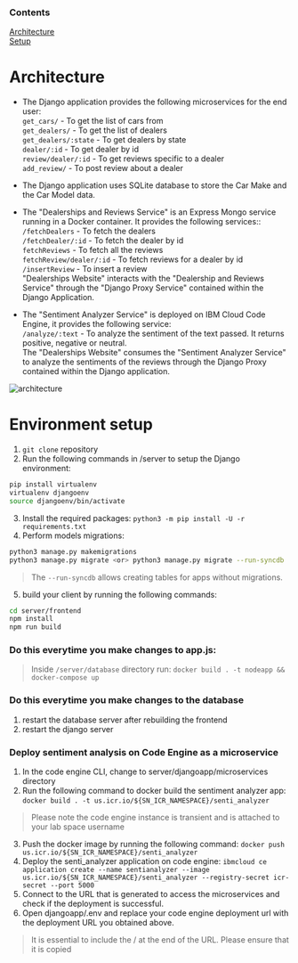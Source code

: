 ### Contents
[Architecture](#architecture)  
[Setup](#environment-setup)  

# Architecture
- The Django application provides the following microservices for the end user:  
  `get_cars/` - To get the list of cars from  
  `get_dealers/` - To get the list of dealers  
  `get_dealers/:state` - To get dealers by state  
  `dealer/:id` - To get dealer by id  
  `review/dealer/:id` - To get reviews specific to a dealer  
  `add_review/` - To post review about a dealer  

- The Django application uses SQLite database to store the Car Make and the Car Model data.  

- The "Dealerships and Reviews Service" is an Express Mongo service running in a Docker container. It provides the following services::  
`/fetchDealers` - To fetch the dealers  
`/fetchDealer/:id` - To fetch the dealer by id  
`fetchReviews` - To fetch all the reviews  
`fetchReview/dealer/:id` - To fetch reviews for a dealer by id  
`/insertReview` - To insert a review  
"Dealerships Website" interacts with the "Dealership and Reviews Service" through the "Django Proxy Service" contained within the Django Application.  

- The "Sentiment Analyzer Service" is deployed on IBM Cloud Code Engine, it provides the following service:  
`/analyze/:text` - To analyze the sentiment of the text passed. It returns positive, negative or neutral.  
The "Dealerships Website" consumes the "Sentiment Analyzer Service" to analyze the sentiments of the reviews through the Django Proxy contained within the Django application.  

![architecture](https://cf-courses-data.s3.us.cloud-object-storage.appdomain.cloud/IBMSkillsNetwork-CD0321EN-Coursera/labs/v2/m1/images/v2.capstone-dealership-architecture.png)

# Environment setup
1. `git clone` repository
2. Run the following commands in /server to setup the Django environment:
```bash
pip install virtualenv
virtualenv djangoenv
source djangoenv/bin/activate
```
3. Install the required packages:
`python3 -m pip install -U -r requirements.txt`
4. Perform models migrations:
```bash
python3 manage.py makemigrations
python3 manage.py migrate <or> python3 manage.py migrate --run-syncdb
```
>The `--run-syncdb` allows creating tables for apps without migrations.  
5. build your client by running the following commands:
```bash
cd server/frontend
npm install
npm run build
```
### Do this everytime you make changes to app.js:
>Inside `/server/database` directory run: `docker build . -t nodeapp && docker-compose up`

### Do this everytime you make changes to the database
1. restart the database server after rebuilding the frontend
2. restart the django server

### Deploy sentiment analysis on Code Engine as a microservice
1. In the code engine CLI, change to server/djangoapp/microservices directory
2. Run the following command to docker build the sentiment analyzer app: `docker build . -t us.icr.io/${SN_ICR_NAMESPACE}/senti_analyzer`
>Please note the code engine instance is transient and is attached to your lab space username
3. Push the docker image by running the following command: `docker push us.icr.io/${SN_ICR_NAMESPACE}/senti_analyzer`
4. Deploy the senti_analyzer application on code engine: `ibmcloud ce application create --name sentianalyzer --image us.icr.io/${SN_ICR_NAMESPACE}/senti_analyzer --registry-secret icr-secret --port 5000`
5. Connect to the URL that is generated to access the microservices and check if the deployment is successful.
6. Open djangoapp/.env and replace your code engine deployment url with the deployment URL you obtained above.
>It is essential to include the / at the end of the URL. Please ensure that it is copied
